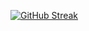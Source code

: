 <a href="https://git.io/streak-stats"><img src="https://streak-stats.demolab.com?user=Shikder-Tarek-15&theme=dark&hide_border=true&date_format=j%20M%5B%20Y%5D" alt="GitHub Streak" /></a>
